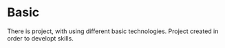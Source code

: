 # Basic
There is project, with using different basic technologies. Project created in order to developt skills. 
